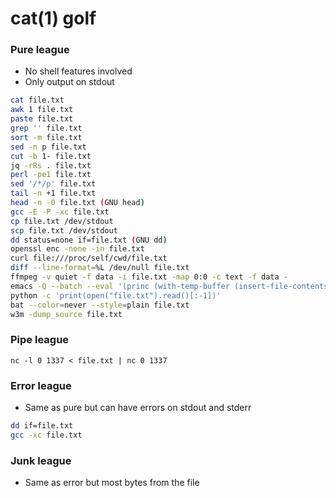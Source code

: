 # cat(1) golf

### Pure league

- No shell features involved
- Only output on stdout

```sh
cat file.txt
awk 1 file.txt
paste file.txt
grep '' file.txt
sort -m file.txt
sed -n p file.txt
cut -b 1- file.txt
jq -rRs . file.txt
perl -pe1 file.txt
sed '/*/p' file.txt
tail -n +1 file.txt
head -n -0 file.txt (GNU head)
gcc -E -P -xc file.txt
cp file.txt /dev/stdout
scp file.txt /dev/stdout
dd status=none if=file.txt (GNU dd)
openssl enc -none -in file.txt
curl file:///proc/self/cwd/file.txt
diff --line-format=%L /dev/null file.txt
ffmpeg -v quiet -f data -i file.txt -map 0:0 -c text -f data -
emacs -Q --batch --eval '(princ (with-temp-buffer (insert-file-contents "file.txt") (buffer-string)))'
python -c 'print(open("file.txt").read()[:-1])'
bat --color=never --style=plain file.txt
w3m -dump_source file.txt
```

### Pipe league

```
nc -l 0 1337 < file.txt | nc 0 1337
```

### Error league

- Same as pure but can have errors on stdout and stderr

```sh
dd if=file.txt
gcc -xc file.txt
```

### Junk league

- Same as error but most bytes from the file
